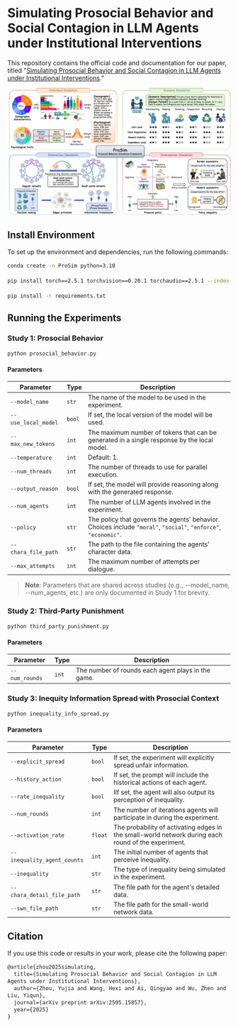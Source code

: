# Simulating Prosocial Behavior and Social Contagion in LLM Agents under Institutional Interventions

This repository contains the official code and documentation for our paper, titled "[Simulating Prosocial Behavior and Social Contagion in LLM Agents under Institutional Interventions](https://arxiv.org/pdf/2505.15857)."

![ProSim](ProSim.jpg)

## Install Environment

To set up the environment and dependencies, run the following commands:

```bash
conda create -n ProSim python=3.10

pip install torch==2.5.1 torchvision==0.20.1 torchaudio==2.5.1 --index-url https://download.pytorch.org/whl/cu118

pip install -r requirements.txt
```



## Running the Experiments

### Study 1: Prosocial Behavior

```
python prosocial_behavior.py
```

#### Parameters

| **Parameter**       | **Type** | **Description**                                              |
| ------------------- | -------- | ------------------------------------------------------------ |
| `--model_name`      | `str`    | The name of the model to be used in the experiment.          |
| `--use_local_model` | `bool`   | If set, the local version of the model will be used.         |
| `--max_new_tokens`  | `int`    | The maximum number of tokens that can be generated in a single response by the local model. |
| `--temperature`     | `int`    | Default: 1.                                                  |
| `--num_threads`     | `int`    | The number of threads to use for parallel execution.         |
| `--output_reason`   | `bool`   | If set, the model will provide reasoning along with the generated response. |
| `--num_agents`      | `int`    | The number of LLM agents involved in the experiment.         |
| `--policy`          | `str`    | The policy that governs the agents' behavior. Choices include `"moral"`, `"social"`, `"enforce"`, `"economic"`. |
| `--chara_file_path` | `str`    | The path to the file containing the agents' character data.  |
| `--max_attempts`    | `int`    | The maximum number of attempts per dialogue.                 |

> **Note**: Parameters that are shared across studies (e.g., --model_name, --num_agents, etc.) are only documented in Study 1 for brevity.

### Study 2: Third-Party Punishment

```
python third_party_punishment.py
```

#### Parameters

| **Parameter**  | **Type** | **Description**                                    |
| -------------- | -------- | -------------------------------------------------- |
| `--num_rounds` | `int`    | The number of rounds each agent plays in the game. |

### Study 3: Inequity Information Spread with Prosocial Context

```
python inequality_info_spread.py
```

#### Parameters

| **Parameter**               | **Type** | **Description**                                              |
| --------------------------- | -------- | ------------------------------------------------------------ |
| `--explicit_spread`         | `bool`   | If set, the experiment will explicitly spread unfair information. |
| `--history_action`          | `bool`   | If set, the prompt will include the historical actions of each agent. |
| `--rate_inequality`         | `bool`   | IIf set, the agent will also output its perception of inequality. |
| `--num_rounds`              | `int`    | The number of iterations agents will participate in during the experiment. |
| `--activation_rate`         | `float`  | The probability of activating edges in the small-world network during each round of the experiment. |
| `--inequality_agent_counts` | `int`    | The initial number of agents that perceive inequality.       |
| `--inequality`              | `str`    | The type of inequality being simulated in the experiment.    |
| `--chara_detail_file_path`  | `str`    | The file path for the agent's detailed data.                 |
| `--swn_file_path`           | `str`    | The file path for the small-world network data.              |



## Citation

If you use this code or results in your work, please cite the following paper:

```
@article{zhou2025simulating,
  title={Simulating Prosocial Behavior and Social Contagion in LLM Agents under Institutional Interventions},
  author={Zhou, Yujia and Wang, Hexi and Ai, Qingyao and Wu, Zhen and Liu, Yiqun},
  journal={arXiv preprint arXiv:2505.15857},
  year={2025}
}
```

